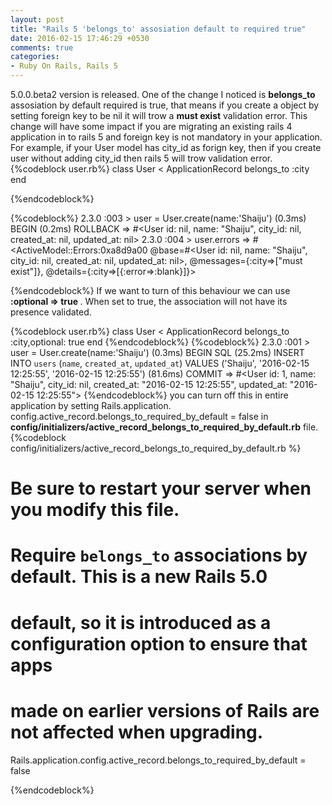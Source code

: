 ```yaml
---
layout: post
title: "Rails 5 'belongs_to' assosiation default to required true"
date: 2016-02-15 17:46:29 +0530
comments: true
categories: 
- Ruby On Rails, Rails 5
---
```


<div class='post'>
	<div dir="ltr" style="text-align: left;" trbidi="on">
	5.0.0.beta2 version is released. One of the change I noticed is <strong>belongs_to</strong> assosiation by default required is true, that means if you create a object by setting foreign key to be nil it will trow a <strong>must exist</strong> validation error. This change will have some impact if you are migrating an existing rails 4 application in to rails 5 and foreign key is not mandatory in your application.
	<br/>
  For example, if your User model has city_id as forign key, then if you create user without adding city_id then rails 5 will trow validation error.
  {%codeblock user.rb%}
  class User < ApplicationRecord
  belongs_to :city
end

  {%endcodeblock%}

   {%codeblock%}
 2.3.0 :003 > user = User.create(name:'Shaiju')
   (0.3ms)  BEGIN
   (0.2ms)  ROLLBACK
 => #<User id: nil, name: "Shaiju", city_id: nil, created_at: nil, updated_at: nil> 
2.3.0 :004 > user.errors
 => #<ActiveModel::Errors:0xa8d9a00 @base=#<User id: nil, name: "Shaiju", city_id: nil, created_at: nil, updated_at: nil>, @messages={:city=>["must exist"]}, @details={:city=>[{:error=>:blank}]}> 

  {%endcodeblock%}
  If we want to turn of this behaviour we can use <strong>:optional => true </strong>. When set to true, the association will not have its presence validated.

  {%codeblock user.rb%}
  class User < ApplicationRecord
  belongs_to :city,optional: true 
end
  {%endcodeblock%}
  {%codeblock%}
2.3.0 :001 > user = User.create(name:'Shaiju')
   (0.3ms)  BEGIN
  SQL (25.2ms)  INSERT INTO `users` (`name`, `created_at`, `updated_at`) VALUES ('Shaiju', '2016-02-15 12:25:55', '2016-02-15 12:25:55')
   (81.6ms)  COMMIT
 => #<User id: 1, name: "Shaiju", city_id: nil, created_at: "2016-02-15 12:25:55", updated_at: "2016-02-15 12:25:55"> 
  {%endcodeblock%}
 you can turn off this in entire application by setting Rails.application. config.active_record.belongs_to_required_by_default = false in <strong>config/initializers/active_record_belongs_to_required_by_default.rb</strong> file.
 {%codeblock config/initializers/active_record_belongs_to_required_by_default.rb %}
 # Be sure to restart your server when you modify this file.

# Require `belongs_to` associations by default. This is a new Rails 5.0
# default, so it is introduced as a configuration option to ensure that apps
# made on earlier versions of Rails are not affected when upgrading.
Rails.application.config.active_record.belongs_to_required_by_default = false

 {%endcodeblock%}
	</div>
</div>